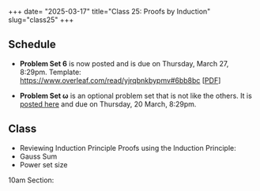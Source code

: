 +++
date= "2025-03-17"
title="Class 25: Proofs by Induction"
slug="class25"
+++

## Schedule

- **Problem Set 6** is now posted and is due on Thursday, March 27, 8:29pm. Template: https://www.overleaf.com/read/yjrqbnkbypmv#6bb8bc [[PDF](/docs/ps6.pdf)]

- **Problem Set &omega;** is an optional problem set that is not like the others. It is [posted here](/post/psomega) and due on Thursday, 20 March, 8:29pm.

## Class

- Reviewing Induction Principle
Proofs using the Induction Principle:
- Gauss Sum
- Power set size

10am Section: <!--[[Slides (PDF)](https://www.dropbox.com/scl/fi/o6esm67gpakgkrgkahl3c/cs2120-class24-dave.pdf?rlkey=u5falc5h3gkafribv72luqlib&dl=0)] [[Video](https://uva.hosted.panopto.com/Panopto/Pages/Viewer.aspx?id=46c30b2c-39b4-496f-9901-b2a300e6bfdd)]  --><!--
2pm Section: [[Slides (PDF)](https://virginia.box.com/s/h40fpckv3muy34g9vm9vkfss0tom4nba)] [[Video](https://uva.hosted.panopto.com/Panopto/Pages/Viewer.aspx?id=59f62a1f-2602-4590-9c9a-b2a30128a78b)]-->